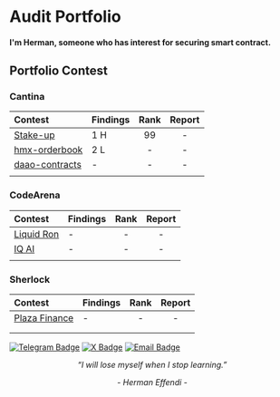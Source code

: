 <h1>
 Audit Portfolio 
</h1> 

#### I'm Herman, someone who has interest for securing smart contract. 

## Portfolio Contest

### Cantina

|Contest|Findings|Rank|Report|
|:------|:-------|:--:|:----:|
|[Stake-up](https://cantina.xyz/competitions/61087007-c7e9-4c4e-9d90-4e118933fecf)|1 H|99|-|
|[hmx-orderbook](https://cantina.xyz/competitions/68d65682-ed04-48aa-969d-09a335de3748)|2 L|-|-|
|[daao-contracts](https://cantina.xyz/competitions/bd43bdd1-bc7f-473b-96c0-d35d37f3db33)|-|-|-|
|[]()||||

### CodeArena

|Contest|Findings|Rank|Report|
|:------|:-------|:--:|:----:|
|[Liquid Ron](https://code4rena.com/audits/2025-01-liquid-ron)|-|-|-|
|[IQ AI](https://code4rena.com/audits/2025-01-iq-ai)|-|-|-|
|[]()||||


### Sherlock

|Contest|Findings|Rank|Report|
|:------|:-------|:--:|:----:|
|[Plaza Finance](https://audits.sherlock.xyz/contests/682)|-|-|-|
|[]()||||
|[]()||||


[![Telegram Badge](https://img.shields.io/badge/-Telegram-26A5E4?style=flat-square&logo=telegram&logoColor=white&link=https://t.me/username)](https://t.me/hrmneffdii)
[![X Badge](https://img.shields.io/badge/-X-000000?style=flat-square&logo=x&logoColor=white&link=https://x.com/username)](https://x.com/_hrmneffdi_)
[![Email Badge](https://img.shields.io/badge/-Email-D14836?style=flat-square&logo=gmail&logoColor=white&link=mailto:hermaneffendi0502@gmail.com)](mailto:hermaneffendi0502@gmail.com)

<p align="center"><i>“I will lose myself when I stop learning.”</i></p>
<p align="center"><i>- Herman Effendi -</i></p>
